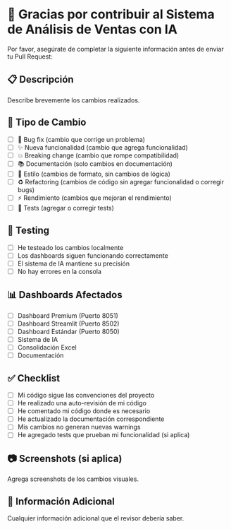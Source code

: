 # 🙏 Gracias por contribuir al Sistema de Análisis de Ventas con IA

Por favor, asegúrate de completar la siguiente información antes de enviar tu Pull Request:

## 📋 Descripción
Describe brevemente los cambios realizados.

## 🎯 Tipo de Cambio
- [ ] 🐛 Bug fix (cambio que corrige un problema)
- [ ] ✨ Nueva funcionalidad (cambio que agrega funcionalidad)
- [ ] 💥 Breaking change (cambio que rompe compatibilidad)
- [ ] 📚 Documentación (solo cambios en documentación)
- [ ] 🎨 Estilo (cambios de formato, sin cambios de lógica)
- [ ] ♻️ Refactoring (cambios de código sin agregar funcionalidad o corregir bugs)
- [ ] ⚡ Rendimiento (cambios que mejoran el rendimiento)
- [ ] 🧪 Tests (agregar o corregir tests)

## 🧪 Testing
- [ ] He testeado los cambios localmente
- [ ] Los dashboards siguen funcionando correctamente
- [ ] El sistema de IA mantiene su precisión
- [ ] No hay errores en la consola

## 📊 Dashboards Afectados
- [ ] Dashboard Premium (Puerto 8051)
- [ ] Dashboard Streamlit (Puerto 8502)
- [ ] Dashboard Estándar (Puerto 8050)
- [ ] Sistema de IA
- [ ] Consolidación Excel
- [ ] Documentación

## ✅ Checklist
- [ ] Mi código sigue las convenciones del proyecto
- [ ] He realizado una auto-revisión de mi código
- [ ] He comentado mi código donde es necesario
- [ ] He actualizado la documentación correspondiente
- [ ] Mis cambios no generan nuevas warnings
- [ ] He agregado tests que prueban mi funcionalidad (si aplica)

## 📷 Screenshots (si aplica)
Agrega screenshots de los cambios visuales.

## 📝 Información Adicional
Cualquier información adicional que el revisor debería saber.
